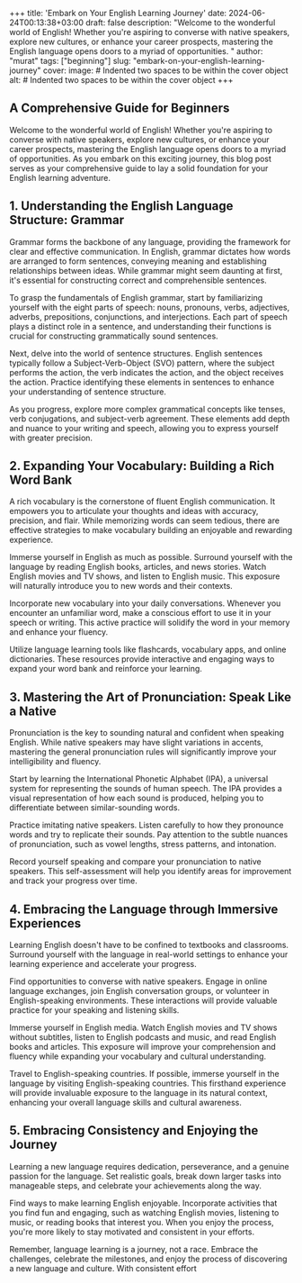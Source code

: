 +++
title: 'Embark on Your English Learning Journey'
date: 2024-06-24T00:13:38+03:00
draft: false
description: "Welcome to the wonderful world of English! Whether you're aspiring to converse with native speakers, explore new cultures, or enhance your career prospects, mastering the English language opens doors to a myriad of opportunities. "
author: "murat"
tags: ["beginning"]
slug: "embark-on-your-english-learning-journey"
cover:
  image:  # Indented two spaces to be within the cover object
  alt:     # Indented two spaces to be within the cover object
+++


## A Comprehensive Guide for Beginners
Welcome to the wonderful world of English! Whether you're aspiring to converse with native speakers, explore new cultures, or enhance your career prospects, mastering the English language opens doors to a myriad of opportunities. As you embark on this exciting journey, this blog post serves as your comprehensive guide to lay a solid foundation for your English learning adventure.

## 1. Understanding the English Language Structure: Grammar
Grammar forms the backbone of any language, providing the framework for clear and effective communication. In English, grammar dictates how words are arranged to form sentences, conveying meaning and establishing relationships between ideas. While grammar might seem daunting at first, it's essential for constructing correct and comprehensible sentences.

To grasp the fundamentals of English grammar, start by familiarizing yourself with the eight parts of speech: nouns, pronouns, verbs, adjectives, adverbs, prepositions, conjunctions, and interjections. Each part of speech plays a distinct role in a sentence, and understanding their functions is crucial for constructing grammatically sound sentences.

Next, delve into the world of sentence structures. English sentences typically follow a Subject-Verb-Object (SVO) pattern, where the subject performs the action, the verb indicates the action, and the object receives the action. Practice identifying these elements in sentences to enhance your understanding of sentence structure.

As you progress, explore more complex grammatical concepts like tenses, verb conjugations, and subject-verb agreement. These elements add depth and nuance to your writing and speech, allowing you to express yourself with greater precision.

## 2. Expanding Your Vocabulary: Building a Rich Word Bank
A rich vocabulary is the cornerstone of fluent English communication. It empowers you to articulate your thoughts and ideas with accuracy, precision, and flair. While memorizing words can seem tedious, there are effective strategies to make vocabulary building an enjoyable and rewarding experience.

Immerse yourself in English as much as possible. Surround yourself with the language by reading English books, articles, and news stories. Watch English movies and TV shows, and listen to English music. This exposure will naturally introduce you to new words and their contexts.

Incorporate new vocabulary into your daily conversations. Whenever you encounter an unfamiliar word, make a conscious effort to use it in your speech or writing. This active practice will solidify the word in your memory and enhance your fluency.

Utilize language learning tools like flashcards, vocabulary apps, and online dictionaries. These resources provide interactive and engaging ways to expand your word bank and reinforce your learning.

## 3. Mastering the Art of Pronunciation: Speak Like a Native
Pronunciation is the key to sounding natural and confident when speaking English. While native speakers may have slight variations in accents, mastering the general pronunciation rules will significantly improve your intelligibility and fluency.

Start by learning the International Phonetic Alphabet (IPA), a universal system for representing the sounds of human speech. The IPA provides a visual representation of how each sound is produced, helping you to differentiate between similar-sounding words.

Practice imitating native speakers. Listen carefully to how they pronounce words and try to replicate their sounds. Pay attention to the subtle nuances of pronunciation, such as vowel lengths, stress patterns, and intonation.

Record yourself speaking and compare your pronunciation to native speakers. This self-assessment will help you identify areas for improvement and track your progress over time.

## 4. Embracing the Language through Immersive Experiences
Learning English doesn't have to be confined to textbooks and classrooms. Surround yourself with the language in real-world settings to enhance your learning experience and accelerate your progress.

Find opportunities to converse with native speakers. Engage in online language exchanges, join English conversation groups, or volunteer in English-speaking environments. These interactions will provide valuable practice for your speaking and listening skills.

Immerse yourself in English media. Watch English movies and TV shows without subtitles, listen to English podcasts and music, and read English books and articles. This exposure will improve your comprehension and fluency while expanding your vocabulary and cultural understanding.

Travel to English-speaking countries. If possible, immerse yourself in the language by visiting English-speaking countries. This firsthand experience will provide invaluable exposure to the language in its natural context, enhancing your overall language skills and cultural awareness.

## 5. Embracing Consistency and Enjoying the Journey
Learning a new language requires dedication, perseverance, and a genuine passion for the language. Set realistic goals, break down larger tasks into manageable steps, and celebrate your achievements along the way.

Find ways to make learning English enjoyable. Incorporate activities that you find fun and engaging, such as watching English movies, listening to music, or reading books that interest you. When you enjoy the process, you're more likely to stay motivated and consistent in your efforts.

Remember, language learning is a journey, not a race. Embrace the challenges, celebrate the milestones, and enjoy the process of discovering a new language and culture. With consistent effort